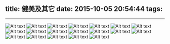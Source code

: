 title: 健美及其它
date: 2015-10-05 20:54:44
tags:
---

---------------------------------------

![Alt text](/pocket-fkc-pages/images/cases/other/1444037781623_15.jpeg)
![Alt text](/pocket-fkc-pages/images/cases/other/1444037781890_18.jpeg)
![Alt text](/pocket-fkc-pages/images/cases/other/1444037781922_19.jpeg)
![Alt text](/pocket-fkc-pages/images/cases/other/1444037781959_20.jpeg)
![Alt text](/pocket-fkc-pages/images/cases/other/1444037782040_22.jpeg)
![Alt text](/pocket-fkc-pages/images/cases/other/1444037782191_25.jpeg)
![Alt text](/pocket-fkc-pages/images/cases/other/1444037782247_26.jpeg)
![Alt text](/pocket-fkc-pages/images/cases/other/1444037782317_27.jpeg)
![Alt text](/pocket-fkc-pages/images/cases/other/1444037782510_29.jpeg)
![Alt text](/pocket-fkc-pages/images/cases/other/1444037782815_31.jpeg)
![Alt text](/pocket-fkc-pages/images/cases/other/1444037782894_32.jpeg)
![Alt text](/pocket-fkc-pages/images/cases/other/1444037784164_43.jpeg)
![Alt text](/pocket-fkc-pages/images/cases/other/1444037786214_54.jpeg)
![Alt text](/pocket-fkc-pages/images/cases/other/1444037788023_77.jpeg)
![Alt text](/pocket-fkc-pages/images/cases/other/1444037788864_84.jpeg)
![Alt text](/pocket-fkc-pages/images/cases/other/1444037790114_107.jpeg)
![Alt text](/pocket-fkc-pages/images/cases/other/1444037790152_108.jpeg)
![Alt text](/pocket-fkc-pages/images/cases/other/1444037790286_111.jpeg)
![Alt text](/pocket-fkc-pages/images/cases/other/1444037790575_117.jpeg)
